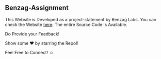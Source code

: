 ## Benzag-Assignment
This Website is Developed as a project-statement by Benzag Labs.
You can check the Website <a href='https://rising-entropy.github.io/Benzag-Assignment'>here</a>.
The entire Source Code is Available.


Do Provide your Feedback!

Show some ❤️ by starring the Repo!!

Feel Free to Connect!
☺️
